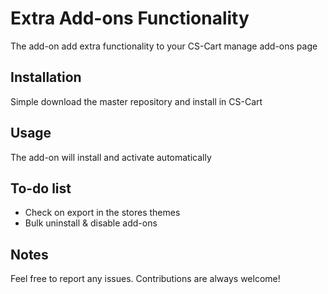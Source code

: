 #  Extra Add-ons Functionality
The add-on add extra functionality to your CS-Cart manage add-ons page

## Installation

Simple download the master repository and install in CS-Cart

## Usage

The add-on will install and activate automatically

## To-do list

- Check on export in the stores themes
- Bulk uninstall & disable add-ons

## Notes

Feel free to report any issues. Contributions are always welcome!
